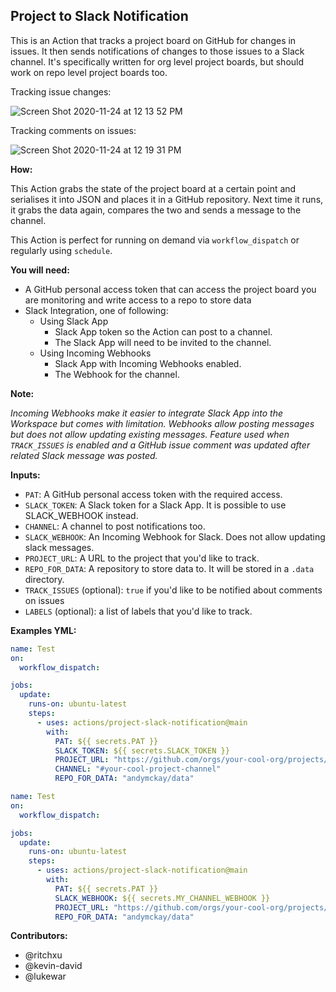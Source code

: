 ## Project to Slack Notification

This is an Action that tracks a project board on GitHub for changes in issues. It then sends notifications of changes to those issues to a Slack channel. It's specifically written for org level project boards, but should work on repo level project boards too.

Tracking issue changes:

![Screen Shot 2020-11-24 at 12 13 52 PM](https://user-images.githubusercontent.com/74699/100146310-9231dc00-2e4e-11eb-811d-39176c4d1568.png)

Tracking comments on issues:

![Screen Shot 2020-11-24 at 12 19 31 PM](https://user-images.githubusercontent.com/74699/100146828-53e8ec80-2e4f-11eb-971c-739c7e5b1f11.png)

**How:**

This Action grabs the state of the project board at a certain point and serialises it into JSON and places it in a GitHub repository. Next time it runs, it grabs the data again, compares the two and sends a message to the channel.

This Action is perfect for running on demand via `workflow_dispatch` or regularly using `schedule`.

**You will need:**
* A GitHub personal access token that can access the project board you are monitoring and write access to a repo to store data
* Slack Integration, one of following:
  * Using Slack App
    * Slack App token so the Action can post to a channel.
    * The Slack App will need to be invited to the channel.
  * Using Incoming Webhooks
    * Slack App with Incoming Webhooks enabled.
    * The Webhook for the channel.

**Note:**

*Incoming Webhooks make it easier to integrate Slack App into the Workspace but comes with limitation. Webhooks allow posting messages but does not allow updating existing messages. Feature used when `TRACK_ISSUES` is enabled and a GitHub issue comment was updated after related Slack message was posted.*

**Inputs:**
* `PAT`: A GitHub personal access token with the required access.
* `SLACK_TOKEN`: A Slack token for a Slack App. It is possible to use SLACK_WEBHOOK instead.
* `CHANNEL`: A channel to post notifications too.
* `SLACK_WEBHOOK`: An Incoming Webhook for Slack. Does not allow updating slack messages.
* `PROJECT_URL`: A URL to the project that you'd like to track.
* `REPO_FOR_DATA`: A repository to store data to. It will be stored in a `.data` directory.
* `TRACK_ISSUES` (optional): `true` if you'd like to be notified about comments on issues
* `LABELS` (optional): a list of labels that you'd like to track.

**Examples YML:**

```yaml
name: Test
on:
  workflow_dispatch:

jobs:
  update:
    runs-on: ubuntu-latest
    steps:
      - uses: actions/project-slack-notification@main
        with:
          PAT: ${{ secrets.PAT }}
          SLACK_TOKEN: ${{ secrets.SLACK_TOKEN }}
          PROJECT_URL: "https://github.com/orgs/your-cool-org/projects/1"
          CHANNEL: "#your-cool-project-channel"
          REPO_FOR_DATA: "andymckay/data"
```

```yaml
name: Test
on:
  workflow_dispatch:

jobs:
  update:
    runs-on: ubuntu-latest
    steps:
      - uses: actions/project-slack-notification@main
        with:
          PAT: ${{ secrets.PAT }}
          SLACK_WEBHOOK: ${{ secrets.MY_CHANNEL_WEBHOOK }}
          PROJECT_URL: "https://github.com/orgs/your-cool-org/projects/1"
          REPO_FOR_DATA: "andymckay/data"
```

**Contributors:**
* @ritchxu
* @kevin-david
* @lukewar
